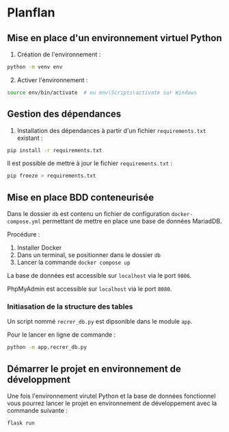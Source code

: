 # Planflan

## Mise en place d'un environnement virtuel Python

1. Création de l'environnement :
```sh
python -m venv env
```
2. Activer l'environnement :
```sh
source env/bin/activate  # ou env\Scripts\activate sur Windows
```

## Gestion des dépendances

1. Installation des dépendances à partir d'un fichier `requirements.txt` existant :
```sh
pip install -r requirements.txt
```

Il est possible de mettre à jour le fichier `requirements.txt` :
```sh
pip freeze > requirements.txt
```

## Mise en place BDD conteneurisée

Dans le dossier `db` est contenu un fichier de configuration `docker-compose.yml` permettant de mettre en place une base de données MariadDB.

Procédure :
1. Installer Docker
2. Dans un terminal, se positionner dans le dossier `db` 
3. Lancer la commande `docker compose up`

La base de données est accessible sur `localhost` via le port `9806`.

PhpMyAdmin est accessible sur `localhost` via le port `8080`.

### Initiasation de la structure des tables

Un script nommé `recrer_db.py` est dipsonible dans le module `app`.

Pour le lancer en ligne de commande :
```sh
python -m app.recrer_db.py
```

## Démarrer le projet en environnement de développment

Une fois l'environnement virutel Python et la base de données fonctionnel vous pourrez lancer le projet en environnement de développement avec la commande suivante :
```sh
flask run
```
